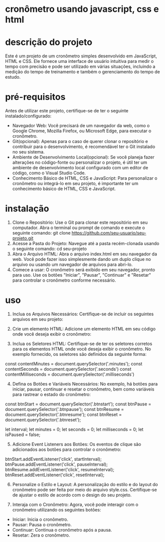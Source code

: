 # cronômetro usando javascript, css e html

# descrição do projeto
Este é um projeto de um cronômetro simples desenvolvido em JavaScript, HTML e CSS. Ele fornece uma interface de usuário intuitiva para medir o tempo com precisão e pode ser
utilizado em várias situações, incluindo a medição do tempo de treinamento e também o gerenciamento do tempo de estudo.
# pré-requisitos
Antes de utilizar este projeto, certifique-se de ter o seguinte instalado/configurado:
- Navegador Web: Você precisará de um navegador da web, como o Google Chrome, Mozilla Firefox, ou Microsoft Edge, para executar o cronômetro.
- Git(opcional): Apenas para o caso de querer clonar o repositório e contribuir para o desenvolvimento, é recomendável ter o Git instalado no seu
 sistema.
- Ambiente de Desenvolvimento Local(opcional): Se você planeja fazer alterações no código-fonte ou personalizar o projeto, é útil ter um ambiente de
  desenvolvimento local configurado com um editor de código, como o Visual Studio Code.
- Conhecimento Básico de HTML, CSS e JavaScript: Para personalizar o cronômetro ou integrá-lo em seu projeto, é importante ter um conhecimento
básico de HTML, CSS e JavaScript.
# instalação
1. Clone o Repositório: Use o Git para clonar este repositório em seu computador. Abra o terminal ou prompt de comando e execute o seguinte comando: git clone https://github.com/seu-usuario/seu-projeto.git
2. Acesse a Pasta do Projeto: Navegue até a pasta recém-clonada usando o seguinte comando: cd seu-projeto
3. Abra o Arquivo HTML: Abra o arquivo index.html em seu navegador da web. Você pode fazer isso simplesmente dando um duplo clique no arquivo ou usando um navegador de arquivos para abri-lo.
4. Comece a usar: O cronômetro será exibido em seu navegador, pronto para uso. Use os botôes "Iniciar", "Pausar", "Continuar" e "Resetar" para controlar o cronômetro conforme necessário.
# uso

1. Inclua os Arquivos Necessários: Certifique-se de incluir os seguintes arquivos em seu projeto:

<link rel="stylesheet" href="./style.css">
<script src="./script.js"></script>

2. Crie um elemento HTML: Adicione um elemento HTML em seu código onde você deseja exibir o cronômetro:

<div id="cronometro"></div>

3. Inclua os Seletores HTML: Certifique-se de ter os seletores corretos para os elementos HTML onde você deseja exibir o cronômetro. No exemplo fornecido, os seletores são definidos da seguinte forma:

const contentMinutes = document.querySelector('.minutes');
const contentSeconds = document.querySelector('.seconds')
const contentMilliseconds = document.querySelector('.milliseconds')

4. Defina os Botões e Variáveis Necessários: No exemplo, há botões para iniciar, pausar, continuar e resetar o cronômetro, bem como variáveis para rastrear o estado do cronômetro:

const btnStart = document.querySelector('.btnstart');
const btnPause = document.querySelector('.btnpause');
const btnResume = document.querySelector('.btnresume');
const btnReset = document.querySelector('.btnreset');

let interval;
let minutes = 0;
let seconds = 0;
let milliseconds = 0;
let isPaused = false;

5. Adicione Event Listeners aos Botões: Os eventos de clique são adicionados aos botões para controlar o cronômetro:

btnStart.addEventListener('click', startInterval);
btnPause.addEventListener('click', pauseInterval);
btnResume.addEventListener('click', resumeInterval);
btnReset.addEventListener('click', resetInterval);

6. Personalize o Estilo e Layout: A personalização do estilo e do layout do cronômetro pode ser feita por meio do arquivo style.css. Certifique-se de ajustar o estilo de acordo com o design do seu projeto.

7. Interaja com o Cronômetro: Agora, você pode interagir com o cronômetro utilizando os seguintes botões:
- Iniciar: Inicia o cronômetro.
- Pausar: Pausa o cronômetro.
- Continuar: Continua o cronômetro após a pausa.
- Resetar: Zera o cronômetro.

